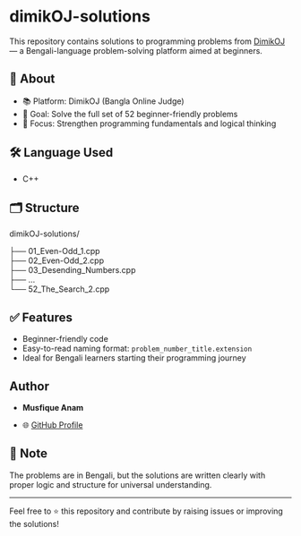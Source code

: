 # dimikOJ-solutions

This repository contains solutions to programming problems from [DimikOJ](https://dimikoj.com/) — a Bengali-language problem-solving platform aimed at beginners.

## 📝 About

- 📚 Platform: DimikOJ (Bangla Online Judge)
- 🎯 Goal: Solve the full set of 52 beginner-friendly problems
- 🧠 Focus: Strengthen programming fundamentals and logical thinking

## 🛠 Language Used

- C++  

## 🗂 Structure
dimikOJ-solutions/

├── 01_Even-Odd_1.cpp  
├── 02_Even-Odd_2.cpp  
├── 03_Desending_Numbers.cpp  
├── ...  
└── 52_The_Search_2.cpp

## ✅ Features

- Beginner-friendly code
- Easy-to-read naming format: `problem_number_title.extension`
- Ideal for Bengali learners starting their programming journey

##  Author

- **Musfique Anam**

- 🌐 [GitHub Profile](https://github.com/musfique-anam)

## 📌 Note

The problems are in Bengali, but the solutions are written clearly with proper logic and structure for universal understanding.

---

Feel free to ⭐️ this repository and contribute by raising issues or improving the solutions!
